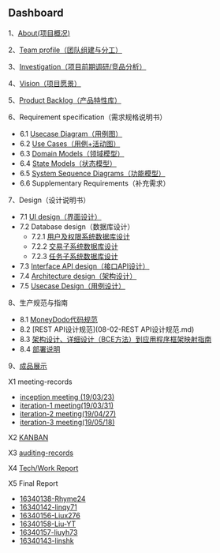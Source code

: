 ## Dashboard

1、[About(项目概况)](01-about.md)

2、[Team profile（团队组建与分工）](02-team-profile.md)

3、[Investigation（项目前期调研/竞品分析）](03-investigation.md)

4、[Vision（项目愿景）](04-vision.md)

5、[Product Backlog（产品特性库）](05-Product-Backlog.md)

6、Requirement specification（需求规格说明书）

- 6.1 [Usecase Diagram（用例图）](06-01-usecase-diagram.png)
- 6.2 [Use Cases（用例+活动图）](06-02-use-cases.md)
- 6.3 [Domain Models（领域模型）](06-03-domain-model.md)
- 6.4 [State Models（状态模型）](06-04-state-model.md)
- 6.5 [System Sequence Diagrams（功能模型）](06-05-system-sequence-diagram.md)
- 6.6 Supplementary Requirements（补充需求）

7、Design（设计说明书）

- 7.1 [UI design（界面设计）](07-01-ui-design.md)
- 7.2 Database design（数据库设计）
  - 7.2.1 [用户及权限系统数据库设计](07-02-01-用户及权限系统数据库设计.md)
  - 7.2.2 [交易子系统数据库设计](07-02-02-交易子系统数据库设计.md)
  - 7.2.3 [任务子系统数据库设计](07-02-03-任务子系统数据库设计.md)
- 7.3 [Interface API design（接口API设计）](07-03-interface-API-design.md)
- 7.4 [Architecture design（架构设计）](07-04-software-architecture-document.md)
- 7.5 [Usecase Design（用例设计）](07-05-usecase-design.md)

8、生产规范与指南

- 8.1 [MoneyDodo代码规范](08-01-MoneyDodo代码规范.md)
- 8.2 [REST API设计规范](08-02-REST API设计规范.md)
- 8.3 [架构设计、详细设计（BCE方法）到应用程序框架映射指南](08-03-architecture-BCE.md)
- 8.4 [部署说明](08-04-deployment-guidance.md)

9、[成品展示](效果演示.md)

X1 meeting-records

- [inception meeting (19/03/23)](X1-meeting-record0.md)
- [iteration-1 meeting(19/03/31)](X1-meeting-record1.md)
- [iteration-2 meeting(19/04/27)](X1-meeting-record2.md)
- [iteration-3 meeting(19/05/18)](X1-meeting-record3.md)

X2 [KANBAN](<https://github.com/orgs/money-hub/projects> )

X3 [auditing-records](X3-auditing-records.md)

X4 [Tech/Work Report](X4-TechWork-Report.md)

X5 Final Report

- [16340138-Rhyme24](https://blog.csdn.net/qq_36304567/article/details/94191997)
- [16340142-linqy71](https://linqy71.github.io/2019/06/29/swsad-final-report/)
- [16340156-Liux276](PersonalReport/16340156-Liux276-PersonalReport.md)
- [16340158-Liu-YT](https://blog.csdn.net/lllllyt/article/details/94301944)
- [16340157-liuyh73](./PersonalReport/16340157-liuyh73-PersonalReport.md)
- [16340143-linshk](./PersonalReport/16340143-linshk-PersonalReport.md)
